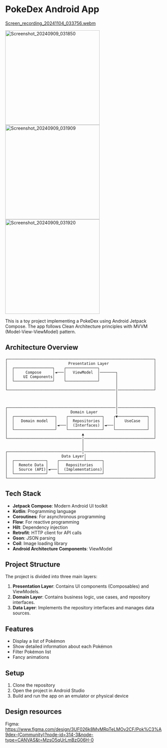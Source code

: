 # PokeDex Android App
[Screen_recording_20241104_033756.webm](https://github.com/user-attachments/assets/98fd1db4-04fd-4e79-bdea-c790289dd78a)

<img src="https://github.com/user-attachments/assets/e34758a4-6bdb-456d-a608-6231489e9f2d" width="300" alt="Screenshot_20240909_031850">
<img src="https://github.com/user-attachments/assets/1fbc9c79-05bc-40b0-b20e-bccd2309f235" width="300" alt="Screenshot_20240909_031909">
<img src="https://github.com/user-attachments/assets/3e9576f9-2b31-4c3e-8568-5976b1129f2a" width="300" alt="Screenshot_20240909_031920">


This is a toy project implementing a PokeDex using Android Jetpack Compose. The app follows Clean Architecture principles with MVVM (Model-View-ViewModel) pattern.

## Architecture Overview
```
┌─────────────────────────────────────────────────────────────────┐
│                           Presentation Layer                    │
│  ┌─────────────────┐    ┌──────────────┐                        │
│  │     Compose     │◄───│   ViewModel  │───────┐                │
│  │    UI Components│    │              │       │                │
│  └─────────────────┘    └──────────────┘       │                │
│                                                │                │
└────────────────────────────────────────────────│────────────────┘
                                                 │
                                                 │
                                                 │
┌────────────────────────────────────────────────│────────────────┐
│                            Domain Layer        │                │
│  ┌──────────────────┐    ┌───────────────┐    ┌▼─────────────┐  │
│  │   Domain model   │    │  Repositories │    │    UseCase   │  │
│  │                  │◄───│  (Interfaces) │◄───│              │  │
│  └──────────────────┘    └───────────────┘    └──────────────┘  │
│                                 ▲                               │
└─────────────────────────────────│───────────────────────────────┘
                                  │
                                  │
┌─────────────────────────────────│───────────────────────────────┐
│                        Data Layer│                              │
│  ┌──────────────┐    ┌───────────┴───────┐                      │
│  │  Remote Data │    │   Repositories    │                      │
│  │  Source (API)│◄───│  (Implementations)│                      │
│  └──────────────┘    └───────────────────┘                      │
└─────────────────────────────────────────────────────────────────┘
```
## Tech Stack

- **Jetpack Compose**: Modern Android UI toolkit
- **Kotlin**: Programming language
- **Coroutines**: For asynchronous programming
- **Flow**: For reactive programming
- **Hilt**: Dependency injection
- **Retrofit**: HTTP client for API calls
- **Gson**: JSON parsing
- **Coil**: Image loading library
- **Android Architecture Components**: ViewModel

## Project Structure

The project is divided into three main layers:

1. **Presentation Layer**: Contains UI components (Composables) and ViewModels.
2. **Domain Layer**: Contains business logic, use cases, and repository interfaces.
3. **Data Layer**: Implements the repository interfaces and manages data sources.

## Features

- Display a list of Pokémon
- Show detailed information about each Pokémon
- Filter Pokémon list
- Fancy animations

## Setup

1. Clone the repository
2. Open the project in Android Studio
3. Build and run the app on an emulator or physical device

## Design resources
Figma: https://www.figma.com/design/3UF026k8MyMRpTeLMOv2CF/Pok%C3%A9dex-(Community)?node-id=314-3&node-type=CANVAS&t=MzsO5qUrLmBzG06H-0
